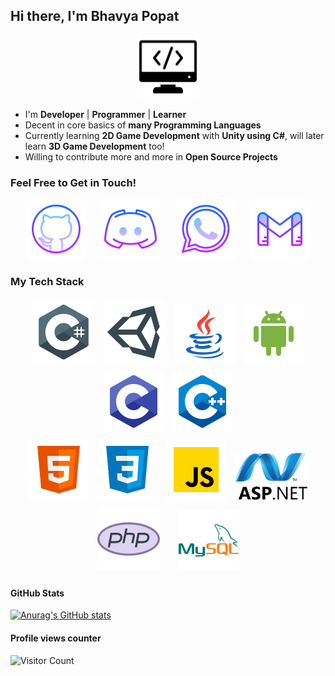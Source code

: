 ## Hi there, I'm Bhavya Popat


<p align="center">
<img width="20%" src="src/misc/programming.png"/>
</p>


- I'm  **Developer** | **Programmer** |  **Learner** 
- Decent in core basics of **many Programming Languages**
- Currently learning **2D Game Development** with **Unity using C#**, will later learn **3D Game Development** too!
- Willing to contribute more and more in **Open Source Projects**


### Feel Free to Get in Touch!


<p align="center">
  <a href="https://github.com/bhavyajustchill"><img src="src/social/github.png" /></a> &nbsp;&nbsp;&nbsp;&nbsp;
  <a href="https://discordapp.com/users/693820731393310772/"><img src="src/social/discord.png" /></a> &nbsp;&nbsp;&nbsp;&nbsp;
  <a href="https://wa.me/916354546061"><img src="src/social/whatsapp.png" /></a> &nbsp;&nbsp;&nbsp;&nbsp;
  <a href="bhavyabpopat7777@gmail.com"><img src="src/social/gmail.png" /></a>
</p>


### My Tech Stack


<p align="center">
    <img style="padding:5px" src="src/tech/csharp.png" />
    <img style="padding:5px" src="src/tech/unity.png" />
    <img style="padding:5px" src="src/tech/java.png" />
    <img style="padding:5px" src="src/tech/android.png" />
    <img style="padding:5px" src="src/tech/clang.png" />
    <img style="padding:5px" src="src/tech/c-plus-plus-logo.png" />
    <br>
    <img style="padding:5px" src="src/tech/html5.png" />
    <img style="padding:5px" src="src/tech/css3.png" />
    <img style="padding:5px" src="src/tech/javascript.png" />
    <img height="75px" style="padding:5px" src="src/tech/asp.net.png" />
    <img style="padding:5px" src="src/tech/php.png" /> &nbsp;&nbsp;&nbsp;
    <img style="padding:5px" src="src/tech/mysql.png" />

</p>


#### GitHub Stats
[![Anurag's GitHub stats](https://github-readme-stats.vercel.app/api?username=bhavyajustchill)](https://github.com/anuraghazra/github-readme-stats)

#### Profile views counter
![Visitor Count](https://profile-counter.glitch.me/{bhavyajustchill}/count.svg)
